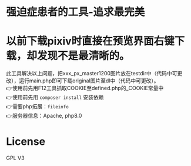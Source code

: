 # 强迫症患者的工具-追求最完美
# 以前下载pixiv时直接在预览界面右键下载，却发现不是最清晰的。
此工具解决以上问题，把xxx_px_master1200图片放在testdir中（代码中可更改），运行main.php即可下载original图片至dl中（代码中可更改）。  
👉使用前先用F12工具抓取COOKIE至defined.php的_COOKIE常量中  
👉使用前先用 `composer install` 安装依赖  
👉需要php拓展：`fileinfo`  
👉服务器信息：Apache, php8.0  
# License
GPL V3
